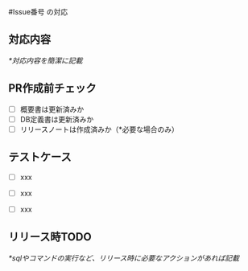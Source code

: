 #Issue番号 の対応

## **対応内容**
_*対応内容を簡潔に記載_

## **PR作成前チェック**
- [ ] 概要書は更新済みか
- [ ] DB定義書は更新済みか
- [ ] リリースノートは作成済みか（*必要な場合のみ）

## **テストケース**
- [ ] xxx
- [ ] xxx
- [ ] xxx


## **リリース時TODO**
_*sqlやコマンドの実行など、リリース時に必要なアクションがあれば記載_
